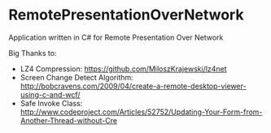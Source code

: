 # RemotePresentationOverNetwork
Application written in C# for Remote Presentation Over Network


Big Thanks to:
  - LZ4 Compression: https://github.com/MiloszKrajewski/lz4net
  - Screen Change Detect Algorithm: http://bobcravens.com/2009/04/create-a-remote-desktop-viewer-using-c-and-wcf/
  - Safe Invoke Class: http://www.codeproject.com/Articles/52752/Updating-Your-Form-from-Another-Thread-without-Cre
 
 
 